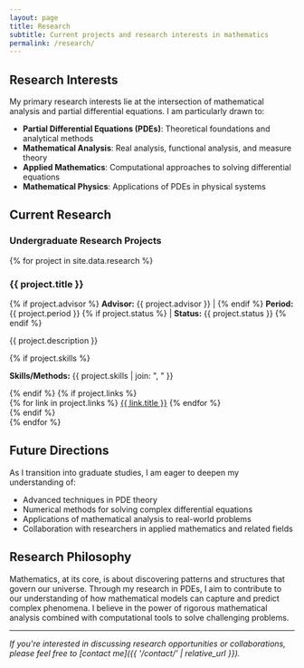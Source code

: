 ```yaml
---
layout: page
title: Research
subtitle: Current projects and research interests in mathematics
permalink: /research/
---
```


## Research Interests

My primary research interests lie at the intersection of mathematical analysis and partial differential equations. I am particularly drawn to:

- **Partial Differential Equations (PDEs)**: Theoretical foundations and analytical methods
- **Mathematical Analysis**: Real analysis, functional analysis, and measure theory
- **Applied Mathematics**: Computational approaches to solving differential equations
- **Mathematical Physics**: Applications of PDEs in physical systems

## Current Research

### Undergraduate Research Projects

{% for project in site.data.research %}
<div class="research-item">
    <h3 class="item-title">{{ project.title }}</h3>
    <div class="item-meta">
        {% if project.advisor %}
        <strong>Advisor:</strong> {{ project.advisor }} |
        {% endif %}
        <strong>Period:</strong> {{ project.period }}
        {% if project.status %}
        | <strong>Status:</strong> {{ project.status }}
        {% endif %}
    </div>
    <div class="item-description">
        <p>{{ project.description }}</p>
        {% if project.skills %}
        <p><strong>Skills/Methods:</strong> {{ project.skills | join: ", " }}</p>
        {% endif %}
        {% if project.links %}
        <div class="project-links">
            {% for link in project.links %}
            <a href="{{ link.url }}" target="_blank" class="btn btn-primary">{{ link.title }}</a>
            {% endfor %}
        </div>
        {% endif %}
    </div>
</div>
{% endfor %}

## Future Directions

As I transition into graduate studies, I am eager to deepen my understanding of:

- Advanced techniques in PDE theory
- Numerical methods for solving complex differential equations
- Applications of mathematical analysis to real-world problems
- Collaboration with researchers in applied mathematics and related fields

## Research Philosophy

Mathematics, at its core, is about discovering patterns and structures that govern our universe. Through my research in PDEs, I aim to contribute to our understanding of how mathematical models can capture and predict complex phenomena. I believe in the power of rigorous mathematical analysis combined with computational tools to solve challenging problems.

---

*If you're interested in discussing research opportunities or collaborations, please feel free to [contact me]({{ '/contact/' | relative_url }}).*